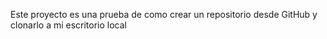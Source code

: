 Este proyecto es una prueba de como crear un repositorio desde GitHub y clonarlo a mi escritorio local
